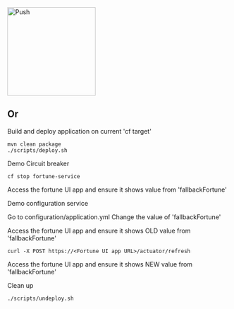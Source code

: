 <a href="https://push-to.cfapps.io?repo=https%3A%2F%2Fgithub.com%2Fmsathe-tech%2Ffortune-teller.git">
 	<img src="https://push-to.cfapps.io/ui/assets/images/Push-to-Pivotal-Light.svg" width="200" alt="Push">
</a>

## Or 

Build and deploy application on current 'cf target'

```
mvn clean package
./scripts/deploy.sh
```

Demo Circuit breaker
```$xslt
cf stop fortune-service
```

Access the fortune UI app and ensure it shows value from 'fallbackFortune' 

Demo configuration service

Go to configuration/application.yml
Change the value of 'fallbackFortune' 

Access the fortune UI app and ensure it shows OLD value from 'fallbackFortune' 
```$xslt
curl -X POST https://<Fortune UI app URL>/actuator/refresh
```
Access the fortune UI app and ensure it shows NEW value from 'fallbackFortune' 

Clean up
```
./scripts/undeploy.sh
```